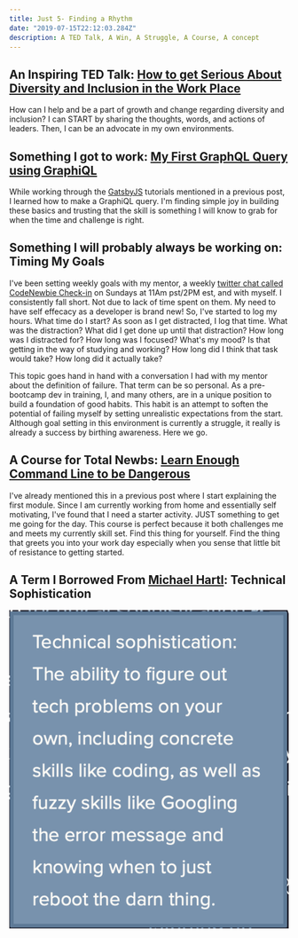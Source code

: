 ```yaml
---
title: Just 5- Finding a Rhythm
date: "2019-07-15T22:12:03.284Z"
description: A TED Talk, A Win, A Struggle, A Course, A concept
---
```


## An Inspiring TED Talk: [How to get Serious About Diversity and Inclusion in the Work Place](https://www.ted.com/talks/janet_stovall_how_to_get_serious_about_diversity_and_inclusion_in_the_workplace?language=en)
How can I help and be a part of growth and change regarding diversity and inclusion? I can START by sharing the thoughts, words, and actions of leaders. Then, I can be an advocate in my own environments.

## Something I got to work: [My First GraphQL Query using GraphiQL](https://electronjs.org/apps/graphiql)

While working through the [GatsbyJS](www.gatsbyjs.org) tutorials mentioned in a previous post, I learned how to make a GraphiQL query. I'm finding simple joy in building these basics and trusting that the skill is something I will know to grab for when the time and challenge is right.

## Something I will probably always be working on: Timing My Goals

I've been setting weekly goals with my mentor, a weekly [twitter chat called CodeNewbie Check-in](codenewbie.org) on Sundays at 11Am pst/2PM est, and with myself. I consistently fall short. Not due to lack of time spent on them. My need to have self effecacy as a developer is brand new! So, I've started to log my hours. What time do I start? As soon as I get distracted, I log that time. What was the distraction? What did I get done up until that distraction? How long was I distracted for? How long was I focused? What's my mood? Is that getting in the way of studying and working? How long did I think that task would take? How long did it actually take?

This topic goes hand in hand with a conversation I had with my mentor about the definition of failure. That term can be so personal. As a pre-bootcamp dev in training, I, and many others, are in a unique position to build a foundation of good habits. This habit is an attempt to soften the potential of failing myself by setting unrealistic expectations from the start. Although goal setting in this environment is currently a struggle, it really is already a success by birthing awareness. Here we go.

## A Course for Total Newbs: [Learn Enough Command Line to be Dangerous](www.learnenough.com)

I've already mentioned this in a previous post where I start explaining the first module. Since I am currently working from home and essentially self motivating, I've found that I need a starter activity. JUST something to get me going for the day. This course is perfect because it both challenges me and meets my currently skill set. Find this thing for yourself. Find the thing that greets you into your work day especially when you sense that little bit of resistance to getting started.

## A Term I Borrowed From [Michael Hartl](https://www.michaelhartl.com): Technical Sophistication

![TS](./technical-sophistication.png)
